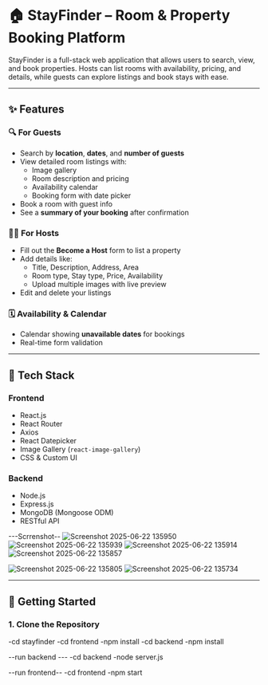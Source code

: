 # 🏠 StayFinder – Room & Property Booking Platform

StayFinder is a full-stack web application that allows users to search, view, and book properties. Hosts can list rooms with availability, pricing, and details, while guests can explore listings and book stays with ease.

---

## ✨ Features

### 🔍 For Guests
- Search by **location**, **dates**, and **number of guests**
- View detailed room listings with:
  - Image gallery
  - Room description and pricing
  - Availability calendar
  - Booking form with date picker
- Book a room with guest info
- See a **summary of your booking** after confirmation

### 🧑‍💼 For Hosts
- Fill out the **Become a Host** form to list a property
- Add details like:
  - Title, Description, Address, Area
  - Room type, Stay type, Price, Availability
  - Upload multiple images with live preview
- Edit and delete your listings

### 🗓️ Availability & Calendar
- Calendar showing **unavailable dates** for bookings
- Real-time form validation

---

## 🧱 Tech Stack

### Frontend
- React.js
- React Router
- Axios
- React Datepicker
- Image Gallery (`react-image-gallery`)
- CSS & Custom UI

### Backend
- Node.js
- Express.js
- MongoDB (Mongoose ODM)
- RESTful API

---Scrrenshot--
![Screenshot 2025-06-22 135950](https://github.com/user-attachments/assets/da3cebb8-d659-4164-a973-1bd8a3e0f92c)
![Screenshot 2025-06-22 135939](https://github.com/user-attachments/assets/c16d1005-6cd8-4bb1-95a3-278ec69a6e8a)
![Screenshot 2025-06-22 135914](https://github.com/user-attachments/assets/72b4d57b-5a55-49dc-9f1a-9502eef11e5d)
![Screenshot 2025-06-22 135857](https://github.com/user-attachments/assets/df6ed880-0d75-4e8e-a2e6-4523e9a490de)


![Screenshot 2025-06-22 135805](https://github.com/user-attachments/assets/61563fee-6c6b-4f17-a064-8e9481546666)
![Screenshot 2025-06-22 135734](https://github.com/user-attachments/assets/04536b75-b22a-4da8-b417-217ae891cb7c)


---

## 🚀 Getting Started

### 1. Clone the Repository

-cd stayfinder
-cd frontend
-npm install
-cd backend
-npm install

--run backend ---
-cd backend 
-node server.js

--run frontend--
-cd frontend
-npm start

